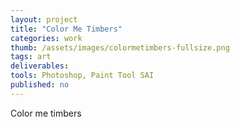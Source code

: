```yaml
---
layout: project
title: "Color Me Timbers"
categories: work
thumb: /assets/images/colormetimbers-fullsize.png
tags: art
deliverables: 
tools: Photoshop, Paint Tool SAI
published: no
---
```


Color me timbers